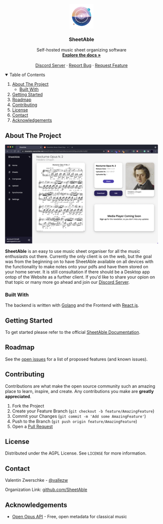 <!-- PROJECT LOGO -->
<br />
<p align="center">
  <a href="https://github.com/othneildrew/Best-README-Template">
    <img src="docs/SheetAbleNoBackground.png" alt="Logo" width="80" height="80">
  </a>

  <h3 align="center">SheetAble</h3>

  <p align="center">
    Self-hosted music sheet organizing software
    <br />
    <a href="https://sheetable.net" target="_blank"><strong>Explore the docs »</strong></a>
    <br />
    <br />
    <a href="https://discord.com/invite/QnFbxyPbRj" target="_blank">Discord Server</a>
    ·
    <a href="https://github.com/SheetAble/SheetAble/issues">Report Bug</a>
    ·
    <a href="https://github.com/othneildrew/Best-README-Template/issues">Request Feature</a>
  </p>
</p>



<!-- TABLE OF CONTENTS -->
<details open="open">
  <summary>Table of Contents</summary>
  <ol>
    <li>
      <a href="#about-the-project">About The Project</a>
      <ul>
        <li><a href="#built-with">Built With</a></li>
      </ul>
    </li>
    <li>
		<a href="#getting-started">Getting Started</a>
    </li>
    <li><a href="#roadmap">Roadmap</a></li>
    <li><a href="#contributing">Contributing</a></li>
    <li><a href="#license">License</a></li>
    <li><a href="#contact">Contact</a></li>
    <li><a href="#acknowledgements">Acknowledgements</a></li>
  </ol>
</details>



<!-- ABOUT THE PROJECT -->
## About The Project

![Example Screenshot](docs/SheetAbleShowcase.png)


**SheetAble** is an easy to use music sheet organiser for all the music enthusiasts out there. Currently the only client is on the web, but the goal was from the beginning on to have SheetAble available on all devices with the functionality to make notes onto your pdfs and have them stored on your home server. It is still consultation if there should be a Desktop app ontop of the Website as a further client. If you'd like to share your opion on that topic or many more go ahead and join our [Discord Server](https://discord.gg/QnFbxyPbRj).


### Built With

The backend is written with [Golang](https://golang.org/) and the Frontend with [React.js](https://reactjs.org/).


<!-- GETTING STARTED -->
## Getting Started
To get started please refer to the official [SheetAble Documentation](https://sheetable.net/).
<!-- ROADMAP -->
## Roadmap

See the [open issues](https://github.com/SheetAble/SheetAble/issues) for a list of proposed features (and known issues).



<!-- CONTRIBUTING -->
## Contributing

Contributions are what make the open source community such an amazing place to learn, inspire, and create. Any contributions you make are **greatly appreciated**.

1. Fork the Project
2. Create your Feature Branch (`git checkout -b feature/AmazingFeature`)
3. Commit your Changes (`git commit -m 'Add some AmazingFeature'`)
4. Push to the Branch (`git push origin feature/AmazingFeature`)
5. Open a [Pull Request](https://github.com/SheetAble/SheetAble/compare)



<!-- LICENSE -->
## License

Distributed under the AGPL License. See `LICENSE` for more information.



<!-- CONTACT -->
## Contact

Valentin Zwerschke - [@vallezw](https://github.com/vallezw)

Organization Link: [github.com/SheetAble](https://github.com/SheetAble)



<!-- ACKNOWLEDGEMENTS -->
## Acknowledgements
* [Open Opus API](https://www.webpagefx.com/tools/emoji-cheat-sheet) - Free, open metadata for classical music
